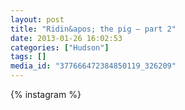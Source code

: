 ```yaml
---
layout: post
title: "Ridin&apos; the pig — part 2"
date: 2013-01-26 16:02:53
categories: ["Hudson"]
tags: []
media_id: "377666472384850119_326209"
---
```


{% instagram %}

